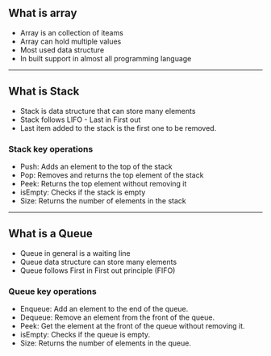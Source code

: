 ## What is array
- Array is an collection of iteams
- Array can hold multiple values
- Most used data structure
- In built support in almost all programming language

---

## What is Stack
- Stack is data structure that can store many elements
- Stack follows LIFO - Last in First out
- Last item added to the stack is the first one to be removed.

### Stack key operations
- Push: Adds an element to the top of the stack
- Pop: Removes and returns the top element of the stack
- Peek: Returns the top element without removing it
- isEmpty: Checks if the stack is empty
- Size: Returns the number of elements in the stack 

---

## What is a Queue
- Queue in general is a waiting line
- Queue data structure can store many elements
- Queue follows First in First out principle (FIFO)

### Queue key operations
- Enqueue: Add an element to the end of the queue.
- Dequeue: Remove an element from the front of the queue.
- Peek: Get the element at the front of the queue without removing it.
- isEmpty: Checks if the queue is empty.
- Size: Returns the number of elements in the queue.